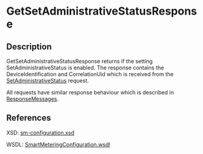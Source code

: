 <!--
SPDX-FileCopyrightText: Contributors to the GXF project

SPDX-License-Identifier: Apache-2.0
-->

# GetSetAdministrativeStatusResponse

## Description

GetSetAdministrativeStatusResponse returns if the setting SetAdministrativeStatus is enabled. The response contains the DeviceIdentification and CorrelationUid which is received from the [SetAdministrativeStatus](setadministrativestatus.md) request.

All requests have similar response behaviour which is described in [ResponseMessages](../../responsemessages.md).

## References

XSD: [sm-configuration.xsd](https://github.com/OSGP/open-smart-grid-platform/blob/development/osgp/shared/osgp-ws-smartmetering/src/main/resources/schemas/sm-configuration.xsd)

WSDL: [SmartMeteringConfiguration.wsdl](https://github.com/OSGP/open-smart-grid-platform/blob/development/osgp/shared/osgp-ws-smartmetering/src/main/resources/SmartMeteringConfiguration.wsdl)

